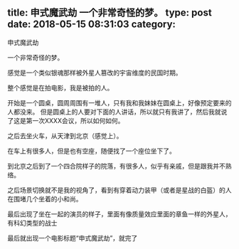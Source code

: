 title: 申式魔武劫  一个非常奇怪的梦。
type: post
date: 2018-05-15 08:31:03
category: 
---

申式魔武劫

一个非常奇怪的梦。

感觉是一个类似银魂那样被外星人篡改的宇宙维度的民国时期。

整个感觉是在拍电影，我是被拍的人。

开始是一个圆桌，圆周周围有一堆人，只有我和我妹妹在圆桌上，好像预定要来的人都没来。
但是圆桌上的人要对下面的人讲话，所以就只有我讲了，然后我就说了这是第一次XXXX会议，所以如何如何。

之后去坐火车，从天津到北京（感觉上）。

在车上有很多人，但是也有空座，随便找了一个座位坐下了。

到北京之后到了一个四合院样子的院落，有很多人，似乎有亲戚，但是跟我并不熟络。

之后场景切换就不是我的视角了，看到有穿着动力装甲（或者是星战的白盔）的人在围堵几个坐着的小和尚。

最后出现了坐在一起的演员的样子，里面有像质量效应里面的章鱼一样的外星人，有科幻类型的战士

最后就出现一个电影标题“申式魔武劫”，就完了

